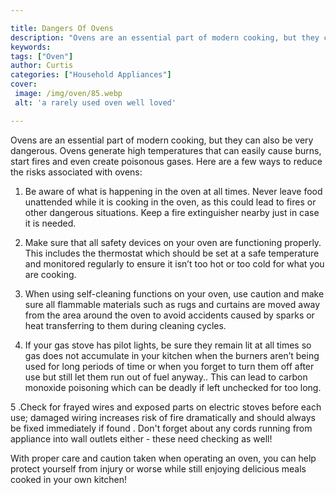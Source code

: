 ```yaml
---

title: Dangers Of Ovens
description: "Ovens are an essential part of modern cooking, but they can also be very dangerous. Ovens generate high temperatures that can easi...swipe up to find out"
keywords: 
tags: ["Oven"]
author: Curtis
categories: ["Household Appliances"]
cover: 
 image: /img/oven/85.webp
 alt: 'a rarely used oven well loved'

---
```


Ovens are an essential part of modern cooking, but they can also be very dangerous. Ovens generate high temperatures that can easily cause burns, start fires and even create poisonous gases. Here are a few ways to reduce the risks associated with ovens:

1. Be aware of what is happening in the oven at all times. Never leave food unattended while it is cooking in the oven, as this could lead to fires or other dangerous situations. Keep a fire extinguisher nearby just in case it is needed.

2. Make sure that all safety devices on your oven are functioning properly. This includes the thermostat which should be set at a safe temperature and monitored regularly to ensure it isn’t too hot or too cold for what you are cooking.

3. When using self-cleaning functions on your oven, use caution and make sure all flammable materials such as rugs and curtains are moved away from the area around the oven to avoid accidents caused by sparks or heat transferring to them during cleaning cycles. 

4. If your gas stove has pilot lights, be sure they remain lit at all times so gas does not accumulate in your kitchen when the burners aren’t being used for long periods of time or when you forget to turn them off after use but still let them run out of fuel anyway.. This can lead to carbon monoxide poisoning which can be deadly if left unchecked for too long. 
 
5 .Check for frayed wires and exposed parts on electric stoves before each use; damaged wiring increases risk of fire dramatically and should always be fixed immediately if found . Don't forget about any cords running from appliance into wall outlets either - these need checking as well! 

 With proper care and caution taken when operating an oven, you can help protect yourself from injury or worse while still enjoying delicious meals cooked in your own kitchen!
